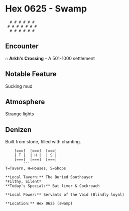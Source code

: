 # Hex 0625 - Swamp
```
  # # # # # #
 # # # # # # #
  # # # # # #
```

## Encounter

⌂ **Arkh's Crossing** - A 501-1000 settlement

## Notable Feature

Sucking mud

## Atmosphere

Strange lights

## Denizen

Built from stone, filled with chanting.

```
    [===]  [===]  [===]
    | T |  | H |  | S |
    [===]  [===]  [===]
        ```
T=Tavern, H=Houses, S=Shops

**Local Tavern:** The Buried Soothsayer
*Filthy, Silent*
**Today's Special:** Bat liver & Cockroach

**Local Power:** Servants of the Void (Blindly loyal)

**Location:** Hex 0625 (swamp)
